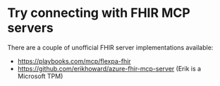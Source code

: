 # Try connecting with FHIR MCP servers 

There are a couple of unofficial FHIR server implementations available: 
- https://playbooks.com/mcp/flexpa-fhir
- https://github.com/erikhoward/azure-fhir-mcp-server (Erik is a Microsoft TPM)

